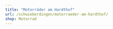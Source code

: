 ```yaml
---
title: "Motorräder am Hardthof"
url: /schwieberdingen/motorraeder-am-hardthof/
shop: Motorrad
---
```

